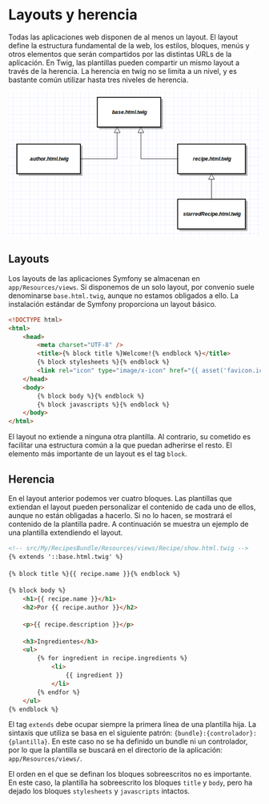 # Layouts y herencia

Todas las aplicaciones web disponen de al menos un layout. El layout define la estructura fundamental de la web, los estilos, bloques, menús y otros elementos que serán compartidos por las distintas URLs de la aplicación. En Twig, las plantillas pueden compartir un mismo layout a través de la herencia. La herencia en twig no se limita a un nivel, y es bastante común utilizar hasta tres niveles de herencia.

![Herencia de tres niveles](twig-inheritance.png "Herencia de tres niveles")


## Layouts
Los layouts de las aplicaciones Symfony se almacenan en `app/Resources/views`. Si disponemos de un solo layout, por convenio suele denominarse `base.html.twig`, aunque no estamos obligados a ello. La instalación estándar de Symfony proporciona un layout básico.


```html
<!DOCTYPE html>
<html>
    <head>
        <meta charset="UTF-8" />
        <title>{% block title %}Welcome!{% endblock %}</title>
        {% block stylesheets %}{% endblock %}
        <link rel="icon" type="image/x-icon" href="{{ asset('favicon.ico') }}" />
    </head>
    <body>
        {% block body %}{% endblock %}
        {% block javascripts %}{% endblock %}
    </body>
</html>
```

El layout no extiende a ninguna otra plantilla. Al contrario, su cometido es facilitar una estructura común a la que puedan adherirse el resto. El elemento más importante de un layout es el tag `block`.


## Herencia

En el layout anterior podemos ver cuatro bloques. Las plantillas que extiendan el layout pueden personalizar el contenido de cada uno de ellos, aunque no están obligadas a hacerlo. Si no lo hacen, se mostrará el contenido de la plantilla padre. A continuación se muestra un ejemplo de una plantilla extendiendo el layout.

```html
<!-- src/My/RecipesBundle/Resources/views/Recipe/show.html.twig -->
{% extends '::base.html.twig' %}

{% block title %}{{ recipe.name }}{% endblock %}

{% block body %}
    <h1>{{ recipe.name }}</h1>
    <h2>Por {{ recipe.author }}</h2>

    <p>{{ recipe.description }}</p>

    <h3>Ingredientes</h3>
    <ul>
        {% for ingredient in recipe.ingredients %}
            <li>
                {{ ingredient }}
            </li>
        {% endfor %}
    </ul>
{% endblock %}
```

El tag `extends` debe ocupar siempre la primera línea de una plantilla hija. La sintaxis que utiliza se basa en el siguiente patrón: `{bundle}:{controlador}:{plantilla}`. En este caso no se ha definido un bundle ni un controlador, por lo que la plantilla se buscará en el directorio de la aplicación: `app/Resources/views/`.

El orden en el que se definan los bloques sobreescritos no es importante. En este caso, la plantilla ha sobreescrito los bloques `title` y `body`, pero ha dejado los bloques `stylesheets` y `javascripts` intactos.


